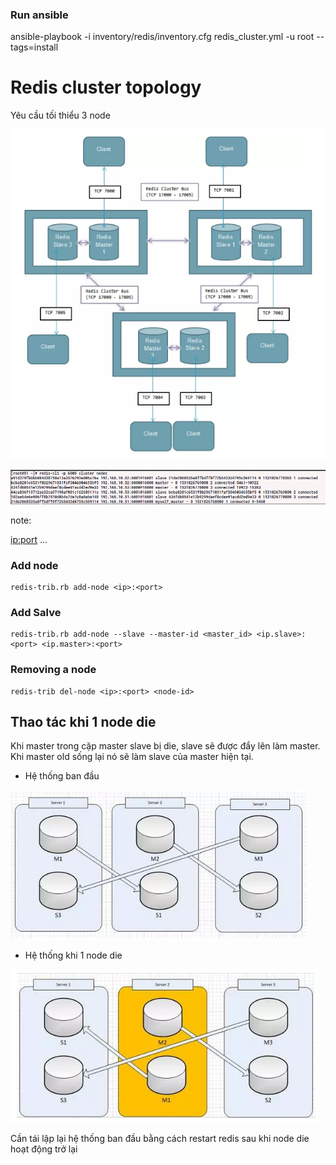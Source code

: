 ### Run ansible
   ansible-playbook -i inventory/redis/inventory.cfg redis_cluster.yml -u root --tags=install

# Redis cluster topology
Yêu cầu tối thiểu 3 node

![atom](../image/topo_redis_cluster.png)

![cluster node](../image/cluster_node.png)

note:

<id> <ip:port> <flags> <master> <ping-sent> <pong-recv> <config-epoch> <link-state> <slot> <slot> ... <slot>


### Add node
    redis-trib.rb add-node <ip>:<port>
### Add Salve
    redis-trib.rb add-node --slave --master-id <master_id> <ip.slave>:<port> <ip.master>:<port>

### Removing a node
    redis-trib del-node <ip>:<port> <node-id>

## Thao tác khi 1 node die

Khi master trong cặp master slave bị die, slave sẽ được đẩy lên làm master. Khi master old sống lại nó sẽ làm slave của master hiện tại.

- Hệ thống ban đầu

![aaa](../image/bt.png)

- Hệ thống khi 1 node die

![bb](../image/node_die.png)

Cần tái lập lại hệ thống ban đầu bằng cách restart redis sau khi node die hoạt động trở lại
